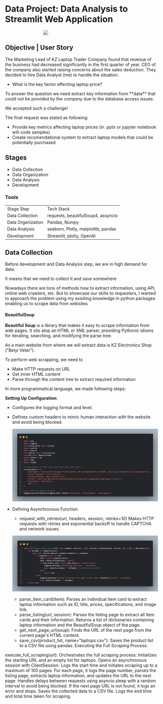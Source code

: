 # Data Project: Data Analysis to Streamlit Web Application

<div style="display: flex; justify-content: center; align-items: center">
<img src="https://i.pinimg.com/originals/e4/d3/95/e4d395849317f98f2a418c0e10182b0d.gif" style="width: 50%">
</div>

## Objective | User Story
The Marketing Lead of KZ Laptop Trader Company found that revenue of the business had decreased significantly in the first quarter of year. CEO of the company also started raising concerns about the sales deduction. They decided to hire Data Analyst (me) to handle the situation.
* What is the key factor affecting laptop price?
<p>To answer the question we need extract key information from **data** that could not be provided by the company due to the database access issues. </p>
<p>We accepted such a challenge!</p>
<p>The final request was stated as following: 
<ul>
<li>Provide key metrics affecting laptop prices (in .pptx or jupyter notebook wih code samples)</li>
<li>Create recomendational system to extract laptop models that could be potentially purchased</li>
</ul>
</p>

## Stages
* Data Collection
* Data Organization
* Data Analysis
* Development

### Tools
<table>
  <tr>
    <td>Stage Step</td>
    <td>Tech Stack</td>
  </tr>
  <tr>
    <td>Data Collection</td>
    <td>requests, beautifulSoup4, assyncio</td>
  </tr>
  <tr>
    <td>Data Organization</td>
    <td>Pandas, Numpy</td>
  </tr>
  <tr>
    <td>Data Analysis</td>
    <td>seaborn, Plotly, matplotlib, pandas</td>
  </tr>
  <tr>
    <td>Development</td>
    <td>Streamlit, plotly, OpenAI</td>
  </tr>
</table>

## Data Collection
Before development and Data Analysis step, we are in high demand for data.
<p>It means that we need to collect it and save somewhere</p>
<p>Nowadays there are tons of methods how to extract information, using API, online web crawlers, etc. But to showcase our skills to requesters, I wanted to approach the problem using my exisiting knowledge in python packages enabling us to scrape data from websites</p>

#### BeautifulSoup
**Beautiful Soup** is a library that makes it easy to scrape information from web pages. It sits atop an HTML or XML parser, providing Pythonic idioms for iterating, searching, and modifying the parse tree.
<p>As a main website from where we will extract data is KZ Electronics Shop ("Belyi Veter").</p>
<p>To perform web scrapping, we need to 
<ul>
  <li>Make HTTP requests on URL</li>
  <li>Get inner HTML content</li>
  <li>Parse through the content tree to extract required information</li>
</ul>
<p>In more programmatical language, we made following steps:
  
**Setting Up Configuration**:

* Configures the logging format and level.
* Defines custom headers to mimic human interaction with the website and avoid being blocked.
  
  ![](https://github.com/dxmension/Data-project-laptop-analysis/blob/main/assets/5264826213891955301.jpg)

* Defining Asynchronous Function
  * request_with_retries(url, headers, session, retries=10)
    Makes HTTP requests with retries and exponential backoff to handle CAPTCHA and network issues.

  ![](https://github.com/dxmension/Data-project-laptop-analysis/blob/main/assets/5262702996809178717.jpg)
    
  * parse_item_card(item): Parses an individual item card to extract laptop information such as ID, title, prices, specifications, and image link.
  * parse_listing(url, session): Parses the listing page to extract all item cards and their information. Returns a list of dictionaries containing laptop information and the BeautifulSoup object of the page.
  * get_next_page_url(soup): Finds the URL of the next page from the current page's HTML content.
  * save_csv(product_list, name="laptops.csv"): Saves the product list to a CSV file using pandas.
Executing the Full Scraping Process:

execute_full_scraping(url): Orchestrates the full scraping process:
Initializes the starting URL and an empty list for laptops.
Opens an asynchronous session with ClientSession.
Logs the start time and initiates scraping up to a maximum of 100 pages.
For each page, it logs the page number, parses the listing page, extracts laptop information, and updates the URL to the next page.
Handles delays between requests using asyncio.sleep with a random interval to avoid being blocked.
If the next page URL is not found, it logs an error and stops.
Saves the collected data to a CSV file.
Logs the end time and total time taken for scraping.
</p>
